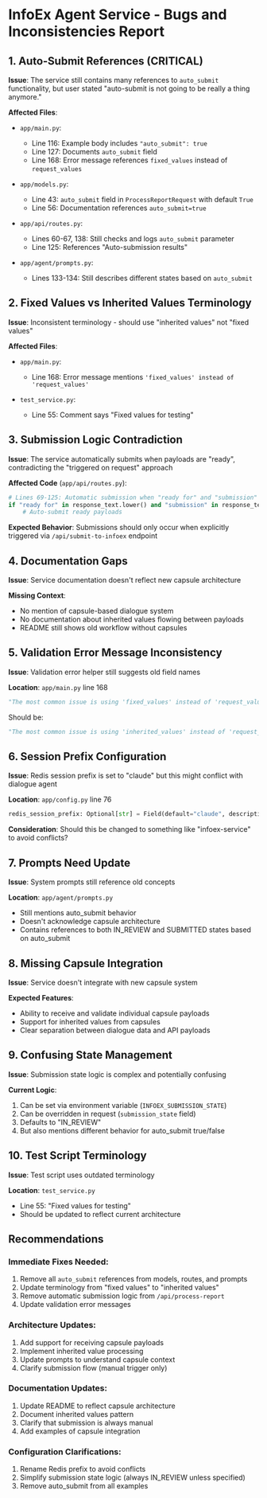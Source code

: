 # InfoEx Agent Service - Bugs and Inconsistencies Report

## 1. Auto-Submit References (CRITICAL)

**Issue**: The service still contains many references to `auto_submit` functionality, but user stated "auto-submit is not going to be really a thing anymore."

**Affected Files**:
- `app/main.py`:
  - Line 116: Example body includes `"auto_submit": true`
  - Line 127: Documents `auto_submit` field
  - Line 168: Error message references `fixed_values` instead of `request_values`

- `app/models.py`:
  - Line 43: `auto_submit` field in `ProcessReportRequest` with default `True`
  - Line 56: Documentation references `auto_submit=true`

- `app/api/routes.py`:
  - Lines 60-67, 138: Still checks and logs `auto_submit` parameter
  - Line 125: References "Auto-submission results"

- `app/agent/prompts.py`:
  - Lines 133-134: Still describes different states based on `auto_submit`

## 2. Fixed Values vs Inherited Values Terminology

**Issue**: Inconsistent terminology - should use "inherited values" not "fixed values"

**Affected Files**:
- `app/main.py`:
  - Line 168: Error message mentions `'fixed_values' instead of 'request_values'`
  
- `test_service.py`:
  - Line 55: Comment says "Fixed values for testing"

## 3. Submission Logic Contradiction

**Issue**: The service automatically submits when payloads are "ready", contradicting the "triggered on request" approach

**Affected Code** (`app/api/routes.py`):
```python
# Lines 69-125: Automatic submission when "ready for" and "submission" detected
if "ready for" in response_text.lower() and "submission" in response_text.lower():
    # Auto-submit ready payloads
```

**Expected Behavior**: Submissions should only occur when explicitly triggered via `/api/submit-to-infoex` endpoint

## 4. Documentation Gaps

**Issue**: Service documentation doesn't reflect new capsule architecture

**Missing Context**:
- No mention of capsule-based dialogue system
- No documentation about inherited values flowing between payloads
- README still shows old workflow without capsules

## 5. Validation Error Message Inconsistency

**Issue**: Validation error helper still suggests old field names

**Location**: `app/main.py` line 168
```python
"The most common issue is using 'fixed_values' instead of 'request_values'."
```
Should be:
```python
"The most common issue is using 'inherited_values' instead of 'request_values'."
```

## 6. Session Prefix Configuration

**Issue**: Redis session prefix is set to "claude" but this might conflict with dialogue agent

**Location**: `app/config.py` line 76
```python
redis_session_prefix: Optional[str] = Field(default="claude", description="Redis key prefix for sessions")
```

**Consideration**: Should this be changed to something like "infoex-service" to avoid conflicts?

## 7. Prompts Need Update

**Issue**: System prompts still reference old concepts

**Location**: `app/agent/prompts.py`
- Still mentions auto_submit behavior
- Doesn't acknowledge capsule architecture
- Contains references to both IN_REVIEW and SUBMITTED states based on auto_submit

## 8. Missing Capsule Integration

**Issue**: Service doesn't integrate with new capsule system

**Expected Features**:
- Ability to receive and validate individual capsule payloads
- Support for inherited values from capsules
- Clear separation between dialogue data and API payloads

## 9. Confusing State Management

**Issue**: Submission state logic is complex and potentially confusing

**Current Logic**:
1. Can be set via environment variable (`INFOEX_SUBMISSION_STATE`)
2. Can be overridden in request (`submission_state` field)
3. Defaults to "IN_REVIEW"
4. But also mentions different behavior for auto_submit true/false

## 10. Test Script Terminology

**Issue**: Test script uses outdated terminology

**Location**: `test_service.py`
- Line 55: "Fixed values for testing"
- Should be updated to reflect current architecture

## Recommendations

### Immediate Fixes Needed:
1. Remove all `auto_submit` references from models, routes, and prompts
2. Update terminology from "fixed values" to "inherited values"
3. Remove automatic submission logic from `/api/process-report`
4. Update validation error messages

### Architecture Updates:
1. Add support for receiving capsule payloads
2. Implement inherited value processing
3. Update prompts to understand capsule context
4. Clarify submission flow (manual trigger only)

### Documentation Updates:
1. Update README to reflect capsule architecture
2. Document inherited values pattern
3. Clarify that submission is always manual
4. Add examples of capsule integration

### Configuration Clarifications:
1. Rename Redis prefix to avoid conflicts
2. Simplify submission state logic (always IN_REVIEW unless specified)
3. Remove auto_submit from all examples
